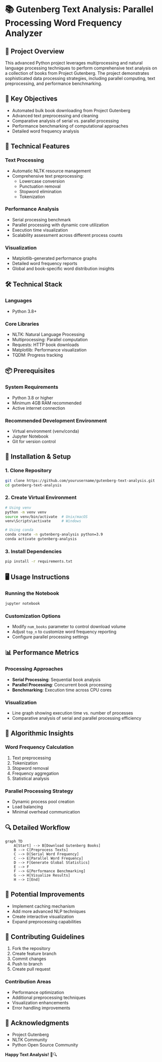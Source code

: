 # 📚 Gutenberg Text Analysis: Parallel Processing Word Frequency Analyzer

## 🌟 Project Overview

This advanced Python project leverages multiprocessing and natural language processing techniques to perform comprehensive text analysis on a collection of books from Project Gutenberg. The project demonstrates sophisticated data processing strategies, including parallel computing, text preprocessing, and performance benchmarking.

## 🎯 Key Objectives

- Automated bulk book downloading from Project Gutenberg
- Advanced text preprocessing and cleaning
- Comparative analysis of serial vs. parallel processing
- Performance benchmarking of computational approaches
- Detailed word frequency analysis

## 🚀 Technical Features

### Text Processing
- Automatic NLTK resource management
- Comprehensive text preprocessing:
  - Lowercase conversion
  - Punctuation removal
  - Stopword elimination
  - Tokenization

### Performance Analysis
- Serial processing benchmark
- Parallel processing with dynamic core utilization
- Execution time visualization
- Scalability assessment across different process counts

### Visualization
- Matplotlib-generated performance graphs
- Detailed word frequency reports
- Global and book-specific word distribution insights

## 🛠 Technical Stack

### Languages
- Python 3.8+

### Core Libraries
- NLTK: Natural Language Processing
- Multiprocessing: Parallel computation
- Requests: HTTP book downloads
- Matplotlib: Performance visualization
- TQDM: Progress tracking

## 📦 Prerequisites

### System Requirements
- Python 3.8 or higher
- Minimum 4GB RAM recommended
- Active internet connection

### Recommended Development Environment
- Virtual environment (venv/conda)
- Jupyter Notebook
- Git for version control

## 🔧 Installation & Setup

### 1. Clone Repository
```bash
git clone https://github.com/yourusername/gutenberg-text-analysis.git
cd gutenberg-text-analysis
```

### 2. Create Virtual Environment
```bash
# Using venv
python -m venv venv
source venv/bin/activate  # Unix/macOS
venv\Scripts\activate     # Windows

# Using conda
conda create -n gutenberg-analysis python=3.9
conda activate gutenberg-analysis
```

### 3. Install Dependencies
```bash
pip install -r requirements.txt
```

## 🖥 Usage Instructions

### Running the Notebook
```bash
jupyter notebook
```

### Customization Options
- Modify `num_books` parameter to control download volume
- Adjust `top_n` to customize word frequency reporting
- Configure parallel processing settings

## 📊 Performance Metrics

### Processing Approaches
- **Serial Processing**: Sequential book analysis
- **Parallel Processing**: Concurrent book processing
- **Benchmarking**: Execution time across CPU cores

### Visualization
- Line graph showing execution time vs. number of processes
- Comparative analysis of serial and parallel processing efficiency

## 🧠 Algorithmic Insights

### Word Frequency Calculation
1. Text preprocessing
2. Tokenization
3. Stopword removal
4. Frequency aggregation
5. Statistical analysis

### Parallel Processing Strategy
- Dynamic process pool creation
- Load balancing
- Minimal overhead communication

## 🔍 Detailed Workflow

```mermaid
graph TD
    A[Start] --> B[Download Gutenberg Books]
    B --> C[Preprocess Texts]
    C --> D[Serial Word Frequency]
    C --> E[Parallel Word Frequency]
    D --> F[Generate Global Statistics]
    E --> F
    F --> G[Performance Benchmarking]
    G --> H[Visualize Results]
    H --> I[End]
```

## 🚧 Potential Improvements
- Implement caching mechanism
- Add more advanced NLP techniques
- Create interactive visualization
- Expand preprocessing capabilities

## 🤝 Contributing Guidelines

1. Fork the repository
2. Create feature branch
3. Commit changes
4. Push to branch
5. Create pull request

### Contribution Areas
- Performance optimization
- Additional preprocessing techniques
- Visualization enhancements
- Error handling improvements


## 🙏 Acknowledgments
- Project Gutenberg
- NLTK Community
- Python Open Source Community


**Happy Text Analysis!** 📖🔍
